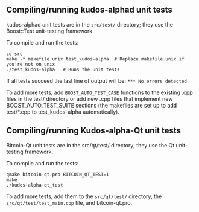 Compiling/running kudos-alphad unit tests
------------------------------------

kudos-alphad unit tests are in the `src/test/` directory; they
use the Boost::Test unit-testing framework.

To compile and run the tests:

	cd src
	make -f makefile.unix test_kudos-alpha  # Replace makefile.unix if you're not on unix
	./test_kudos-alpha   # Runs the unit tests

If all tests succeed the last line of output will be:
`*** No errors detected`

To add more tests, add `BOOST_AUTO_TEST_CASE` functions to the existing
.cpp files in the test/ directory or add new .cpp files that
implement new BOOST_AUTO_TEST_SUITE sections (the makefiles are
set up to add test/*.cpp to test_kudos-alpha automatically).


Compiling/running Kudos-alpha-Qt unit tests
---------------------------------------

Bitcoin-Qt unit tests are in the src/qt/test/ directory; they
use the Qt unit-testing framework.

To compile and run the tests:

	qmake bitcoin-qt.pro BITCOIN_QT_TEST=1
	make
	./kudos-alpha-qt_test

To add more tests, add them to the `src/qt/test/` directory,
the `src/qt/test/test_main.cpp` file, and bitcoin-qt.pro.
